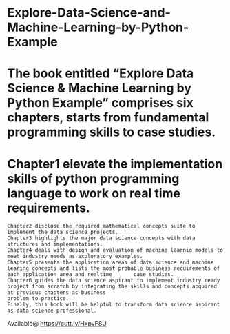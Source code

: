# Explore-Data-Science-and-Machine-Learning-by-Python-Example
# The book entitled “Explore Data Science & Machine Learning by Python Example” comprises six chapters, starts from fundamental programming skills to case studies. 
# Chapter1 elevate the implementation skills of python programming language to work on real time requirements.
    Chapter2 disclose the required mathematical concepts suite to implement the data science projects.
    Chapter3 highlights the major data science concepts with data structures and implementations.
    Chapter4 deals with design and evaluation of machine learnig models to meet industry needs as exploratory examples.
    Chapter5 presents the application areas of data science and machine learing concepts and lists the most probable business requirements of each application area and realtime       case studies. 
    Chapter6 guides the data science aspirant to implement industry ready project from scratch by integrating the skills and concepts acquired at previous chapters as business 
    problem to practice. 
    Finally, this book will be helpful to transform data science aspirant as data science professional.


Available@
https://cutt.ly/HxpvF8U

